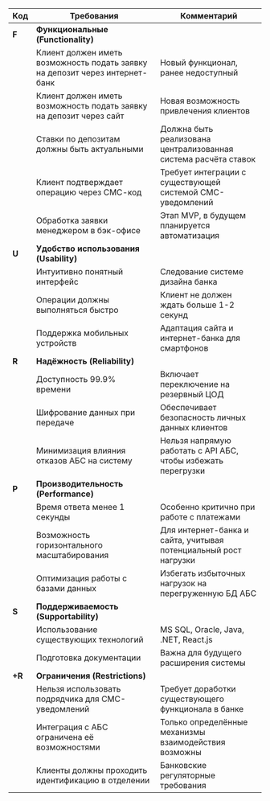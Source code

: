 | Код | Требования                         | Комментарий  |
|-----|------------------------------------|--------------|
| **F** | **Функциональные (Functionality)** |  |
|     | Клиент должен иметь возможность подать заявку на депозит через интернет-банк | Новый функционал, ранее недоступный |
|     | Клиент должен иметь возможность подать заявку на депозит через сайт | Новая возможность привлечения клиентов |
|     | Ставки по депозитам должны быть актуальными | Должна быть реализована централизованная система расчёта ставок |
|     | Клиент подтверждает операцию через СМС-код | Требует интеграции с существующей системой СМС-уведомлений |
|     | Обработка заявки менеджером в бэк-офисе | Этап MVP, в будущем планируется автоматизация |
| **U** | **Удобство использования (Usability)** |  |
|     | Интуитивно понятный интерфейс | Следование системе дизайна банка |
|     | Операции должны выполняться быстро | Клиент не должен ждать больше 1-2 секунд |
|     | Поддержка мобильных устройств | Адаптация сайта и интернет-банка для смартфонов |
| **R** | **Надёжность (Reliability)** |  |
|     | Доступность 99.9% времени | Включает переключение на резервный ЦОД |
|     | Шифрование данных при передаче | Обеспечивает безопасность личных данных клиентов |
|     | Минимизация влияния отказов АБС на систему | Нельзя напрямую работать с API АБС, чтобы избежать перегрузки |
| **P** | **Производительность (Performance)** |  |
|     | Время ответа менее 1 секунды | Особенно критично при работе с платежами |
|     | Возможность горизонтального масштабирования | Для интернет-банка и сайта, учитывая потенциальный рост нагрузки |
|     | Оптимизация работы с базами данных | Избегать избыточных нагрузок на перегруженную БД АБС |
| **S** | **Поддерживаемость (Supportability)** |  |
|     | Использование существующих технологий | MS SQL, Oracle, Java, .NET, React.js |
|     | Подготовка документации | Важна для будущего расширения системы |
| **+R** | **Ограничения (Restrictions)** |  |
|     | Нельзя использовать подрядчика для СМС-уведомлений | Требует доработки существующего функционала в банке |
|     | Интеграция с АБС ограничена её возможностями | Только определённые механизмы взаимодействия возможны |
|     | Клиенты должны проходить идентификацию в отделении | Банковские регуляторные требования |